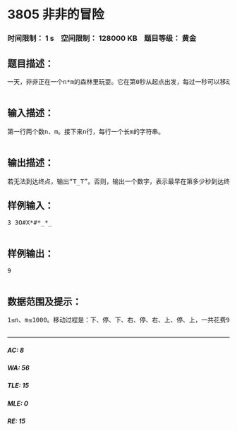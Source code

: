 # 3805 非非的冒险   
### 时间限制： 1 s&nbsp;&nbsp;&nbsp;&nbsp;空间限制： 128000 KB&nbsp;&nbsp;&nbsp;&nbsp;题目等级： 黄金  
## 题目描述：  

<pre>
一天，非非正在一个n*m的森林里玩耍。它在第0秒从起点出发，每过一秒可以移动到上下左右四个相邻格子中的一个，现在它希望尽早走到终点。 对于棋盘的描述：“_” - 空地“#” - 粪坑，即不能移动到该格子“*” - 泥潭，移动上去之后会在原地停留1s“O” - 起点“X” - 终点   

</pre>
  
  
## 输入描述：  

<pre>
第一行两个数n、m。接下来n行，每行一个长m的字符串。  

</pre>
  
  
## 输出描述：  

<pre>
若无法到达终点，输出“T_T”。否则，输出一个数字，表示最早在第多少秒到达终点。 
</pre>
  
  
## 样例输入：  

<pre>
3 3O#X*#*_*_  

</pre>
  
  
## 样例输出：  

<pre>
9  

</pre>
  
  
## 数据范围及提示：  

<pre>
1≤n、m≤1000。移动过程是：下、停、下、右、停、右、上、停、上，一共花费9秒。  

</pre>
  
  
***  

##### AC: 8  
##### WA: 56  
##### TLE: 15  
##### MLE: 0  
##### RE: 15  
